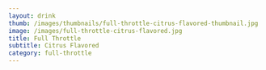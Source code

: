 ```yaml
---
layout: drink
thumb: /images/thumbnails/full-throttle-citrus-flavored-thumbnail.jpg
image: /images/full-throttle-citrus-flavored.jpg
title: Full Throttle
subtitle: Citrus Flavored
category: full-throttle
---
```


